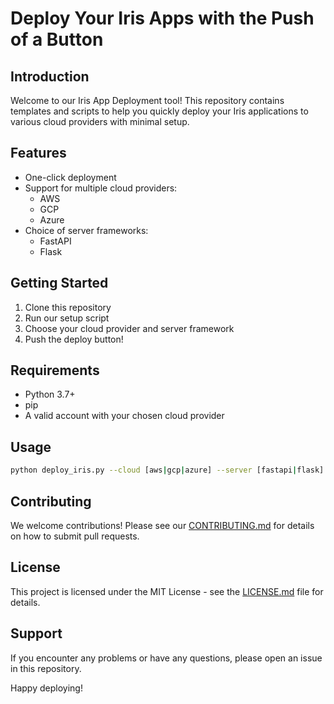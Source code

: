 # Deploy Your Iris Apps with the Push of a Button

## Introduction

Welcome to our Iris App Deployment tool! This repository contains templates and scripts to help you quickly deploy your Iris applications to various cloud providers with minimal setup.

## Features

- One-click deployment
- Support for multiple cloud providers:
  - AWS
  - GCP
  - Azure
- Choice of server frameworks:
  - FastAPI
  - Flask

## Getting Started

1. Clone this repository
2. Run our setup script
3. Choose your cloud provider and server framework
4. Push the deploy button!

## Requirements

- Python 3.7+
- pip
- A valid account with your chosen cloud provider

## Usage

```bash
python deploy_iris.py --cloud [aws|gcp|azure] --server [fastapi|flask]
```

## Contributing

We welcome contributions! Please see our [CONTRIBUTING.md](CONTRIBUTING.md) for details on how to submit pull requests.

## License

This project is licensed under the MIT License - see the [LICENSE.md](LICENSE.md) file for details.

## Support

If you encounter any problems or have any questions, please open an issue in this repository.

Happy deploying!